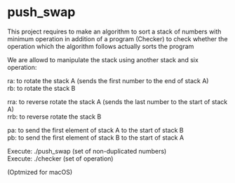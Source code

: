 # push_swap

This project requires to make an algorithm to sort a stack of numbers with minimum operation in addition of a program (Checker) to check whether the operation which the algorithm follows actually sorts the program

We are allowd to manipulate the stack using another stack and six operation:

ra: to rotate the stack A (sends the first number to the end of stack A)<br />
rb: to rotate the stack B

rra: to reverse rotate the stack A (sends the last number to the start of stack A)<br />
rrb: to reverse rotate the stack B

pa: to send the first element of stack A to the start of stack B<br />
pb: to send the first element of stack B to the start of stack A

Execute: ./push_swap (set of non-duplicated numbers)<br />
Execute: ./checker (set of operation)

(Optmized for macOS)
